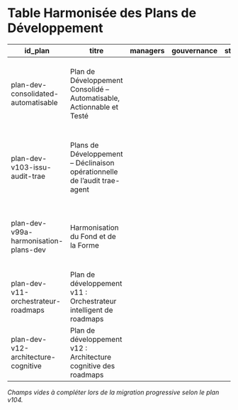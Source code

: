# Table Harmonisée des Plans de Développement

| id_plan | titre | managers | gouvernance | statut | priorité | catégorie | date | thématique | tâches | workflow | règles_validation | résumé | statut_migration |
|---------|-------|----------|-------------|--------|----------|-----------|------|------------|--------|----------|------------------|--------|------------------|
| plan-dev-consolidated-automatisable | Plan de Développement Consolidé – Automatisable, Actionnable et Testé |  |  |  |  |  |  |  |  |  |  | Transformer les recommandations d’audit en une roadmap exhaustive, actionnable, automatisable et testée. | à compléter |
| plan-dev-v103-issu-audit-trae | Plans de Développement – Déclinaison opérationnelle de l’audit trae-agent |  |  |  |  |  |  |  |  |  |  | Décliner, pour chaque manager/domaine identifié dans l’audit, un plan opérationnel, automatisable et testé. | à compléter |
| plan-dev-v99a-harmonisation-plans-dev | Harmonisation du Fond et de la Forme |  |  |  |  |  |  |  |  |  |  | Schéma Mermaid – Relation et Flux entre Harmonisation (v99a) et Template-Manager (v99b). | à compléter |
| plan-dev-v11-orchestrateur-roadmaps | Plan de développement v11 : Orchestrateur intelligent de roadmaps |  |  |  |  |  |  |  |  |  |  | Améliorer l'orchestration des roadmaps par Jan, sans le remplacer. | à compléter |
| plan-dev-v12-architecture-cognitive | Plan de développement v12 : Architecture cognitive des roadmaps |  |  |  |  |  |  |  |  |  |  | Implémenter une architecture cognitive complète pour le système de roadmapping. | à compléter |

*Champs vides à compléter lors de la migration progressive selon le plan v104.*